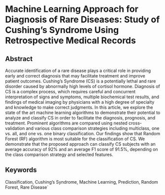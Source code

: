 # Machine Learning Approach for Diagnosis of Rare Diseases: Study of Cushing’s Syndrome Using Retrospective Medical Records

## Abstract

Accurate identification of a rare disease plays a critical role in providing early and correct diagnosis that may facilitate treatment and improve patient outcomes. Cushing’s Syndrome (CS) is a potentially lethal and rare disorder caused by abnormally high levels of cortisol hormone. Diagnosis of CS is a complex process, which requires careful and concurrent interpretation of signs and symptoms, multiple biochemical test results, and findings of medical imaging by physicians with a high degree of specialty and knowledge to make correct judgments. In this article, we explore the state of the art machine learning algorithms to demonstrate their potential to analyze and classify CS in order to facilitate the diagnosis, prognosis, and treatment.  Prominent algorithms are compared using nested cross-validation and various class comparison strategies including multiclass, one vs. all, and one vs. one binary classification. Our findings show that Random Forest (RF) algorithm is most suitable for the classification of CS. We demonstrate that the proposed approach can classify CS subjects with an average accuracy of 92% and an average F1 score of 91.5%, depending on the class comparison strategy and selected features.

## Keywords

Classification, Cushing’s Syndrome, Machine Learning, Prediction, Random Forest, Rare Disease`
